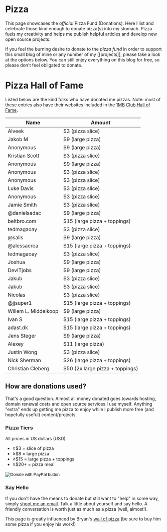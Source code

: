 # Pizza

This page showcases the *official* Pizza Fund (Donations). Here I list and celebrate those kind enough to donate pizza(s) into my stomach. Pizza fuels my creativity and helps me publish helpful articles and develop new open source projects.

If you feel the burning desire to donate to the *pizza fund* in order to support this small blog of mine or any number of my [[projects]], please take a look at the options below. You can still enjoy everything on this blog for free, so please don't feel obligated to donate.

# Pizza Hall of Fame

Listed below are the kind folks who have donated me pizzas. Note: most of these entries also have their websites included in the [1MB Club Hall of Fame](https://1mb.club).

|Name|Amount|
|----|------|
|Alveek|$3 (pizza slice)|
|Jakob M|$9 (large pizza)|
|Anonymous|$9 (large pizza)|
|Kristian Scott|$3 (pizza slice)|
|Anonymous|$9 (large pizza)|
|Anonymous|$3 (pizza slice)|
|Anonymous|$3 (pizza slice)|
|Luke Davis|$3 (pizza slice)|
|Anonymous|$3 (pizza slice)|
|Jamie Smith|$3 (pizza slice)|
|@danielsadac|$9 (large pizza)|
|beltbro.com|$15 (large pizza + toppings)|
|tedmagaoay|$3 (pizza slice)|
|@salis|$9 (large pizza)|
|@alessacrea|$15 (large pizza + toppings)|
|tedmagaoay|$3 (pizza slice)|
|Joshua|$9 (large pizza)|
|DevITjobs|$9 (large pizza)|
|Jakub|$3 (pizza slice)|
|Jakub|$3 (pizza slice)|
|Nicolas|$3 (pizza slice)|
|@jjsuper1|$15 (large pizza + toppings)|
|Willem L. Middelkoop|$9 (large pizza)|
|Ivan S|$15 (large pizza + toppings)|
|adast.dk|$15 (large pizza + toppings)|
|Jens Steger|$9 (large pizza)|
|Alexey|$11 (large pizza)|
|Justin Wong|$3 (pizza slice)|
|Nick Sherman|$26 (large pizza + toppings)|
|Christian Cleberg|$50 (2x large pizza + toppings)|

## How are donations used?

That's a good question. Almost all money donated goes towards hosting, domain renewal costs and open source services I use myself. Anything "extra" ends up getting me pizza to enjoy while I publish more free (and hopefully useful) content/projects.

### Pizza Tiers

All prices in US dollars (USD)

* ≥$3 = slice of pizza
* ≥$8 = large pizza
* ≥$15 = large pizza + toppings
* ≥$20+ = pizza meal

<form action="https://www.paypal.com/donate" method="post" target="_top">
<input type="hidden" name="hosted_button_id" value="5A32GB38TPRBG" />
<input type="image" src="https://www.paypalobjects.com/en_US/i/btn/btn_donate_LG.gif" border="0" name="submit" title="PayPal - The safer, easier way to pay online!" alt="Donate with PayPal button" />
<img alt="" border="0" src="https://www.paypal.com/en_CA/i/scr/pixel.gif" width="1" height="1" />
</form>

### Say Hello

If you don't have the means to donate but still want to "help" in some way, simply [shoot me an email](mailto:bt@btxx.org). Talk a little about yourself and say hello. A friendly conversation is worth just as much as a pizza (well, almost!).

This page is greatly influenced by Bryan's [wall of pizza](https://brynet.ca/wallofpizza.html) (be sure to buy him some pizza if you enjoy his work!)
